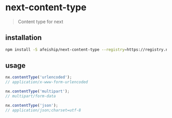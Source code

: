 # next-content-type
> Content type for next

## installation
```bash
npm install -S afeiship/next-content-type --registry=https://registry.npm.taobao.org
```

## usage
```js
nx.contentType('urlencoded'); 
// application/x-www-form-urlencoded

nx.contentType('multipart'); 
// multipart/form-data

nx.contentType('json'); 
// application/json;charset=utf-8
```
